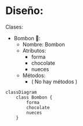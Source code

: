 # Diseño:

Clases:
- Bombon 🧆:
    - Nombre: Bombon
    - Atributos:
        - forma
        - chocolate
        - nueces
    - Métodos:
        - ( No hay métodos )
  
```mermaid
classDiagram
    class Bombon {
        forma
        chocolate
        nueces
    }
```